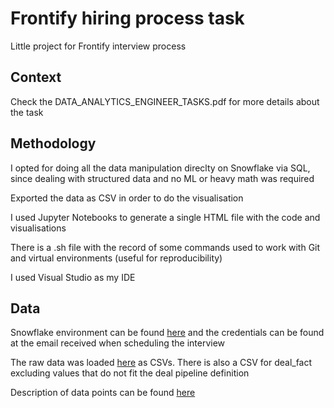 # Frontify hiring process task
Little project for Frontify interview process

## Context
Check the DATA_ANALYTICS_ENGINEER_TASKS.pdf for more details about the task

## Methodology
I opted for doing all the data manipulation direclty on Snowflake via SQL, since dealing with structured data and no ML or heavy math was required

Exported the data as CSV in order to do the visualisation

I used Jupyter Notebooks to generate a single HTML file with the code and visualisations

There is a .sh file with the record of some commands used to work with Git and virtual environments (useful for reproducibility)

I used Visual Studio as my IDE

## Data
Snowflake environment can be found [here](https://frontify.eu-central-1.snowflakecomputing.com/console/login#/) and the credentials can be found at the email received when scheduling the interview

The raw data was loaded [here](./data/) as CSVs. There is also a CSV for deal_fact excluding values that do not fit the deal pipeline definition

Description of data points can be found [here](https://docs.google.com/spreadsheets/d/e/2PACX-1vQOXtMbdYoeXK6RyzW9tsopGb38Nd7zHAHJo26vOstIc6E9jjUxRdiKEwE_VgGmR84-FZln4c6EXGpN/pubhtml)